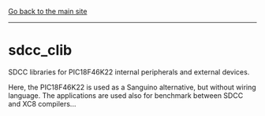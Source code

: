 [Go back to the main site](https://funlw65.github.io/)
<hr />

# sdcc_clib
SDCC libraries for PIC18F46K22 internal peripherals and external devices. 

Here, the PIC18F46K22 is used as a Sanguino alternative, but without wiring language. 
The applications are used also for benchmark between SDCC and XC8 compilers...

